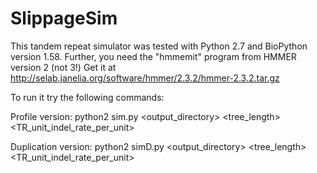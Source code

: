 SlippageSim
===========

This tandem repeat simulator was tested with Python 2.7 and BioPython version 1.58.
Further, you need the "hmmemit" program from HMMER version 2 (not 3!)
Get it at http://selab.janelia.org/software/hmmer/2.3.2/hmmer-2.3.2.tar.gz

To run it try the following commands:

Profile version:
	python2 sim.py <output_directory> <tree_length> <TR_unit_indel_rate_per_unit>

Duplication version:
	python2 simD.py <output_directory> <tree_length> <TR_unit_indel_rate_per_unit>
